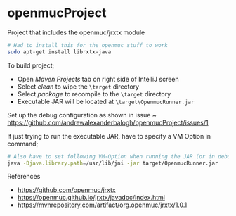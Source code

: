 # openmucProject
Project that includes the openmuc/jrxtx module


```bash
# Had to install this for the openmuc stuff to work
sudo apt-get install librxtx-java
```


To build project;
- Open _Maven Projects_ tab on right side of IntelliJ screen
- Select _clean_ to wipe the `\target` directory
- Select _package_ to recompile to the `\target` directory
- Executable JAR will be located at `\target\OpenmucRunner.jar`


Set up the debug configuration as shown in issue
~ https://github.com/andrewalexanderbalogh/openmucProject/issues/1

If just trying to run the executable JAR, have to specify a VM Option in command;
```bash
# Also have to set following VM-Option when running the JAR (or in debug)
java -Djava.library.path=/usr/lib/jni -jar target/OpenmucRunner.jar
```

References
- https://github.com/openmuc/jrxtx
- https://openmuc.github.io/jrxtx/javadoc/index.html
- https://mvnrepository.com/artifact/org.openmuc/jrxtx/1.0.1
 


